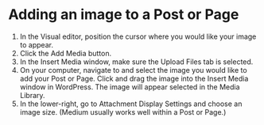 # Adding an image to a Post or Page

1. In the Visual editor, position the cursor where you would like your image to appear. 
2. Click the Add Media button.
3. In the Insert Media window, make sure the Upload Files tab is selected.
4. On your computer, navigate to and select the image you would like to add your Post or Page. Click and drag the image into the Insert Media window in WordPress. The image will appear selected in the Media Library.
5. In the lower-right, go to Attachment Display Settings and choose an image size. (Medium usually works well within a Post or Page.)

